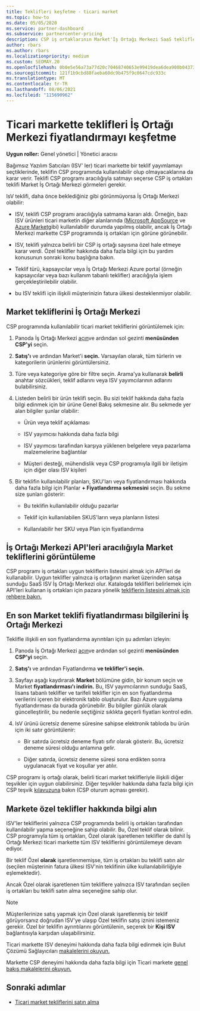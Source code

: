 ```yaml
---
title: Teklifleri keşfetme - ticari market
ms.topic: how-to
ms.date: 05/05/2020
ms.service: partner-dashboard
ms.subservice: partnercenter-pricing
description: CSP iş ortaklarının Market'İş Ortağı Merkezi SaaS tekliflerini veya Bağımsız Yazılım Satıcılarının (ISV) fiyatlandırmalarını görüntülemek veya aramak için nasıl kullanabileceğini öğrenin.
author: rbars
ms.author: rbars
ms.localizationpriority: medium
ms.custom: SEOMAY.20
ms.openlocfilehash: 0b0e5e56a73a77d20c70468740653e99419dea6dea900b043730ed9a4524d85b
ms.sourcegitcommit: 121f1b9cbd88faeba60dc9b475f9c0647cdc933c
ms.translationtype: MT
ms.contentlocale: tr-TR
ms.lasthandoff: 08/06/2021
ms.locfileid: "115690962"
---
```

# <a name="discover-offers-and-pricing-in-partner-center-commercial-marketplace"></a>Ticari markette teklifleri İş Ortağı Merkezi fiyatlandırmayı keşfetme

**Uygun roller:** Genel yönetici | Yönetici aracısı

Bağımsız Yazılım Satıcıları (ISV' ler) ticari markette bir teklif yayımlamayı seçtiklerinde, teklifin CSP programında kullanılabilir olup olmayacaklarına da karar verir. Teklifi CSP programı aracılığıyla satmayı seçerse CSP iş ortakları teklifi Market İş Ortağı Merkezi görmeleri gerekir.

IsV teklifi, daha önce beklediğiniz gibi görünmüyorsa İş Ortağı Merkezi olabilir:

- ISV, teklifi CSP programı aracılığıyla satmama kararı aldı. Örneğin, bazı ISV ürünleri ticari marketin diğer alanlarında [(Microsoft AppSource](https://appsource.microsoft.com/) ve [Azure Market](https://azuremarketplace.microsoft.com/)gibi) kullanılabilir durumda yapılmış olabilir, ancak İş Ortağı Merkezi markette CSP programında iş ortakları için görüne görünebilir.

- ISV, teklifi yalnızca belirli bir CSP iş ortağı sayısına özel hale etmeye karar verdi. Özel teklifler hakkında daha fazla bilgi için bu yardım konusunun sonraki konu başlığına bakın.

- Teklif türü, kapsayıcılar veya İş Ortağı Merkezi Azure portal (örneğin kapsayıcılar veya bazı kullanım tabanlı teklifler) aracılığıyla işlem gerçekleştirilebilir olabilir.

- bu ISV teklifi için ilişkili müşterinizin fatura ülkesi desteklenmiyor olabilir.

## <a name="view-marketplace-offers-in-partner-center"></a>Market tekliflerini İş Ortağı Merkezi

CSP programında kullanılabilir ticari market tekliflerini görüntülemek için:

1. Panoda İş Ortağı Merkezi [açın](https://partner.microsoft.com/dashboard)ve ardından sol gezinti **menüsünden CSP'yi** seçin.

2. **Satış'ı** ve ardından Market'i **seçin.** Varsayılan olarak, tüm türlerin ve kategorilerin ürünlerini görüntülersiniz.

3. Türe veya kategoriye göre bir filtre seçin. Arama'ya kullanarak **belirli** anahtar sözcükleri, teklif adlarını veya ISV yayımcılarının adlarını bulabilirsiniz.

4. Listeden belirli bir ürün teklifi seçin. Bu sizi teklif hakkında daha fazla bilgi edinmek için bir ürüne Genel Bakış sekmesine alır. Bu sekmede yer alan bilgiler şunlar olabilir: 

    - Ürün veya teklif açıklaması

    - ISV yayımcısı hakkında daha fazla bilgi

    - ISV yayımcısı tarafından karşıya yüklenen belgelere veya pazarlama malzemelerine bağlantılar

    - Müşteri desteği, mühendislik veya CSP programıyla ilgili bir iletişim için diğer olası ISV kişileri

5. Bir teklifin kullanılabilir planları, SKU'ları veya fiyatlandırması hakkında daha fazla bilgi için Planlar **+ Fiyatlandırma sekmesini** seçin. Bu sekme size şunları gösterir:

    - Bu teklifin kullanılabilir olduğu pazarlar

    - Teklif için kullanılabilen SKUS'ların veya planların listesi

    - Kullanılabilir her SKU veya Plan için fiyatlandırma

## <a name="view-marketplace-offers-via-partner-center-apis"></a>İş Ortağı Merkezi API'leri aracılığıyla Market tekliflerini görüntüleme

CSP programı iş ortakları uygun tekliflerin listesini almak için API'leri de kullanabilir. Uygun teklifler yalnızca iş ortağının market üzerinden satışa sunduğu SaaS ISV İş Ortağı Merkezi olur. Katalogda teklifleri belirlemek için API'leri kullanan iş ortakları için pazara yönelik [tekliflerin listesini almak için rehbere bakın.](/partner-center/develop/create-subscription-azure-marketplace-products#get-a-list-of-offers-for-a-market)

## <a name="view-the-latest-marketplace-offer-pricing-in-partner-center"></a>En son Market teklifi fiyatlandırması bilgilerini İş Ortağı Merkezi

Teklifle ilişkili en son fiyatlandırma ayrıntıları için şu adımları izleyin:

1. Panoda İş Ortağı Merkezi [açın](https://partner.microsoft.com/dashboard)ve ardından sol gezinti **menüsünden CSP'yi** seçin.

2. **Satış'ı** ve ardından Fiyatlandırma **ve teklifler'i seçin.**

3. Sayfayı aşağı kaydırarak **Market** bölümüne gidin, bir konum seçin ve Market **fiyatlandırması'ı indirin.** Bu, ISV yayımcılarının sunduğu SaaS, lisans tabanlı teklifler ve tarifeli teklifler için en son fiyatlandırma verilerini içeren bir elektronik tablo oluşturulur. Bazı Azure uygulama fiyatlandırması da burada görünebilir. Bu bilgiler günlük olarak güncelleştirilir, bu nedenle seçtiğiniz sıklıkta geçerli fiyatları kontrol edin.

4. IsV ürünü ücretsiz deneme süresine sahipse elektronik tabloda bu ürün için iki satır görüntülenir:

    - Bir satırda ücretsiz deneme fiyatı sıfır olarak gösterir. Bu, ücretsiz deneme süresi olduğu anlamına gelir.

    - Diğer satırda, ücretsiz deneme süresi sona erdikten sonra uygulanacak fiyat ve koşullar yer atılır.

CSP programı iş ortağı olarak, belirli ticari market teklifleriyle ilişkili diğer teşvikler için uygun olabilirsiniz. Diğer teşvikler hakkında daha fazla bilgi için CSP teşvik [kılavuzuna](https://aka.ms/partnerincentives) bakın (CSP oturum açması gerekir).

## <a name="learn-about-marketplace-exclusive-offers"></a>Markete özel teklifler hakkında bilgi alın

ISV'ler tekliflerini yalnızca CSP programında belirli iş ortakları tarafından kullanılabilir yapma seçeneğine sahip olabilir. Bu, Özel teklif olarak bilinir. CSP programıyla tüm iş ortakları, Özel olarak işaretlenen teklifler de dahil İş Ortağı Merkezi ticari markette tüm ISV tekliflerini görüntülemeye devam ediyor.

Bir teklif Özel **olarak** işaretlenmemişse, tüm iş ortakları bu teklifi satın alır (seçilen müşterinin fatura ülkesi ISV'nin teklifinin ülke kullanılabilirliğiyle eşlemektedir).

Ancak Özel olarak işaretlenen tüm tekliflere yalnızca ISV tarafından seçilen iş ortakları bu teklifi satın alma seçeneğine sahip olur.

> [!NOTE]
> Müşterilerinize satış yapmak için Özel olarak işaretlenmiş bir teklif görüyorsanız doğrudan ISV'ye ulaşıp Özel teklifin satış iznini istemeniz gerekir. Özel bir teklifin ayrıntılarını görüntülenin, seçerek bir **Kişi ISV** bağlantısıyla karşıdan ulaşabilirsiniz.

Ticari markette ISV deneyimi hakkında daha fazla bilgi edinmek için Bulut Çözümü Sağlayıcıları [makalelerini okuyun.](/azure/marketplace/cloud-solution-providers)

Markette CSP deneyimi hakkında daha fazla bilgi için Ticari markete [genel bakış makalelerini okuyun.](csp-commercial-marketplace-overview.md)

## <a name="next-steps"></a>Sonraki adımlar

- [Ticari market tekliflerini satın alma](csp-commercial-marketplace-purchase.md)